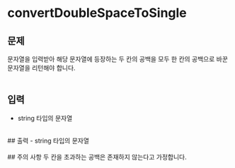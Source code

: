 # convertDoubleSpaceToSingle

## 문제<br>
문자열을 입력받아 해당 문자열에 등장하는 두 칸의 공백을 모두 한 칸의 공백으로 바꾼 문자열을 리턴해야 합니다.<br>
<br>
## 입력
- string 타입의 문자열<br>
<br>
## 출력
- string 타입의 문자열<br>
<br>
## 주의 사항
두 칸을 초과하는 공백은 존재하지 않는다고 가정합니다.<br>
